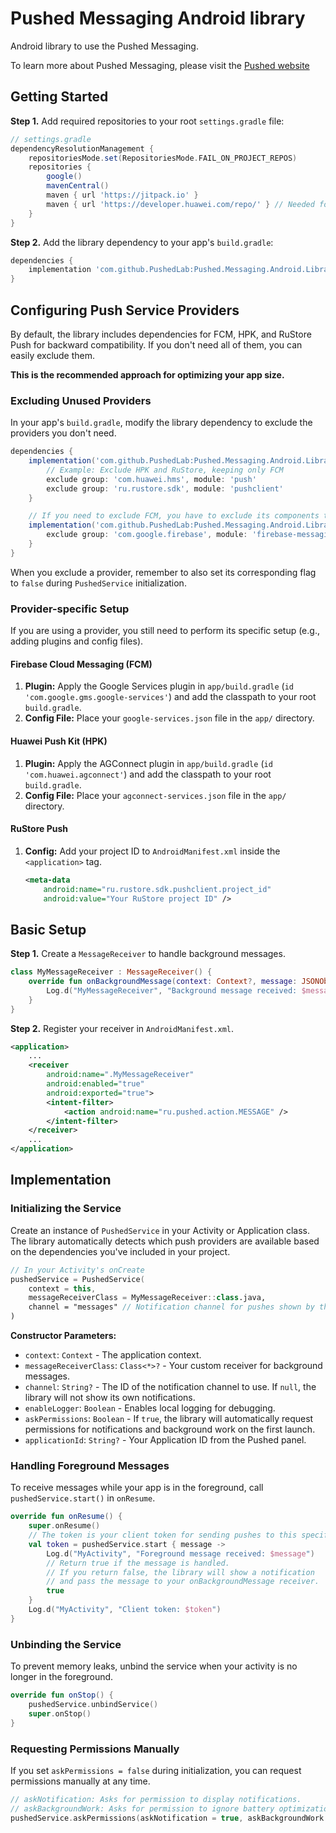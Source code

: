# Pushed Messaging Android library

Android library to use the Pushed Messaging.

To learn more about Pushed Messaging, please visit the [Pushed website](https://pushed.dev)

## Getting Started

**Step 1.** Add required repositories to your root `settings.gradle` file:

```gradle
// settings.gradle
dependencyResolutionManagement {
    repositoriesMode.set(RepositoriesMode.FAIL_ON_PROJECT_REPOS)
    repositories {
        google()
        mavenCentral()
        maven { url 'https://jitpack.io' }
        maven { url 'https://developer.huawei.com/repo/' } // Needed for HPK
    }
}
```

**Step 2.** Add the library dependency to your app's `build.gradle`:

```gradle
dependencies {
    implementation 'com.github.PushedLab:Pushed.Messaging.Android.Library:1.4.6' // Check for the latest version
}
```

## Configuring Push Service Providers

By default, the library includes dependencies for FCM, HPK, and RuStore Push for backward compatibility. If you don't need all of them, you can easily exclude them.

**This is the recommended approach for optimizing your app size.**

### Excluding Unused Providers

In your app's `build.gradle`, modify the library dependency to exclude the providers you don't need.

```gradle
dependencies {
    implementation('com.github.PushedLab:Pushed.Messaging.Android.Library:1.4.6') {
        // Example: Exclude HPK and RuStore, keeping only FCM
        exclude group: 'com.huawei.hms', module: 'push'
        exclude group: 'ru.rustore.sdk', module: 'pushclient'
    }

    // If you need to exclude FCM, you have to exclude its components too
    implementation('com.github.PushedLab:Pushed.Messaging.Android.Library:1.4.6') {
        exclude group: 'com.google.firebase', module: 'firebase-messaging'
    }
}
```

When you exclude a provider, remember to also set its corresponding flag to `false` during `PushedService` initialization.

### Provider-specific Setup

If you are using a provider, you still need to perform its specific setup (e.g., adding plugins and config files).

#### Firebase Cloud Messaging (FCM)

1.  **Plugin:** Apply the Google Services plugin in `app/build.gradle` (`id 'com.google.gms.google-services'`) and add the classpath to your root `build.gradle`.
2.  **Config File:** Place your `google-services.json` file in the `app/` directory.

#### Huawei Push Kit (HPK)

1.  **Plugin:** Apply the AGConnect plugin in `app/build.gradle` (`id 'com.huawei.agconnect'`) and add the classpath to your root `build.gradle`.
2.  **Config File:** Place your `agconnect-services.json` file in the `app/` directory.

#### RuStore Push

1.  **Config:** Add your project ID to `AndroidManifest.xml` inside the `<application>` tag.
    ```xml
    <meta-data
        android:name="ru.rustore.sdk.pushclient.project_id"
        android:value="Your RuStore project ID" />
    ```

## Basic Setup

**Step 1.** Create a `MessageReceiver` to handle background messages.

```kotlin
class MyMessageReceiver : MessageReceiver() {
    override fun onBackgroundMessage(context: Context?, message: JSONObject) {
        Log.d("MyMessageReceiver", "Background message received: $message")
    }
}
```

**Step 2.** Register your receiver in `AndroidManifest.xml`.

```xml
<application>
    ...
    <receiver
        android:name=".MyMessageReceiver"                                               
        android:enabled="true"
        android:exported="true">
        <intent-filter>
            <action android:name="ru.pushed.action.MESSAGE" />
        </intent-filter>
    </receiver>
    ...
</application>
```

## Implementation

### Initializing the Service

Create an instance of `PushedService` in your Activity or Application class. The library automatically detects which push providers are available based on the dependencies you've included in your project.

```kotlin
// In your Activity's onCreate
pushedService = PushedService(
    context = this,
    messageReceiverClass = MyMessageReceiver::class.java,
    channel = "messages" // Notification channel for pushes shown by the library
)
```

**Constructor Parameters:**
*   `context`: `Context` - The application context.
*   `messageReceiverClass`: `Class<*>?` - Your custom receiver for background messages.
*   `channel`: `String?` - The ID of the notification channel to use. If `null`, the library will not show its own notifications.
*   `enableLogger`: `Boolean` - Enables local logging for debugging.
*   `askPermissions`: `Boolean` - If `true`, the library will automatically request permissions for notifications and background work on the first launch.
*   `applicationId`: `String?` - Your Application ID from the Pushed panel.

### Handling Foreground Messages

To receive messages while your app is in the foreground, call `pushedService.start()` in `onResume`.

```kotlin
override fun onResume() {
    super.onResume()
    // The token is your client token for sending pushes to this specific user.
    val token = pushedService.start { message ->
        Log.d("MyActivity", "Foreground message received: $message")
        // Return true if the message is handled.
        // If you return false, the library will show a notification
        // and pass the message to your onBackgroundMessage receiver.
        true
    }
    Log.d("MyActivity", "Client token: $token")
}
```

### Unbinding the Service

To prevent memory leaks, unbind the service when your activity is no longer in the foreground.

```kotlin
override fun onStop() {
    pushedService.unbindService()
    super.onStop()
}
```

### Requesting Permissions Manually

If you set `askPermissions = false` during initialization, you can request permissions manually at any time.

```kotlin
// askNotification: Asks for permission to display notifications.
// askBackgroundWork: Asks for permission to ignore battery optimizations.
pushedService.askPermissions(askNotification = true, askBackgroundWork = true)
```



